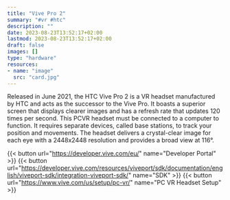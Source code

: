 ```yaml
---
title: "Vive Pro 2"
summary: "#vr #htc"
description: ""
date: 2023-08-23T13:52:17+02:00
lastmod: 2023-08-23T13:52:17+02:00
draft: false
images: []
type: "hardware"
resources:
- name: "image"
  src: "card.jpg"
---
```

Released in June 2021, the HTC Vive Pro 2 is a VR headset manufactured by HTC and acts as the successor to the Vive Pro. It boasts a superior screen that displays clearer images and has a refresh rate that updates 120 times per second. This PCVR headset must be connected to a computer to function. It requires separate devices, called base stations, to track your position and movements. The headset delivers a crystal-clear image for each eye with a 2448x2448 resolution and provides a broad view at 116°.

{{< button url="https://developer.vive.com/eu/" name="Developer Portal" >}}
{{< button url="https://developer.vive.com/resources/viveport/sdk/documentation/english/viveport-sdk/integration-viveport-sdk/" name="SDK" >}}
{{< button url="https://www.vive.com/us/setup/pc-vr/" name="PC VR Headset Setup" >}}
